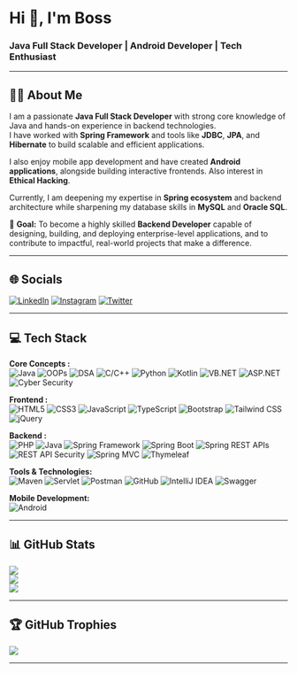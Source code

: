 <h1 align="left">Hi 👋, I'm Boss</h1>
<h3 align="left">Java Full Stack Developer | Android Developer | Tech Enthusiast</h3>

---

## 🧑‍💻 About Me

I am a passionate **Java Full Stack Developer** with strong core knowledge of Java and hands-on experience in backend technologies.  
I have worked with **Spring Framework** and tools like **JDBC**, **JPA**, and **Hibernate** to build scalable and efficient applications.  

I also enjoy mobile app development and have created **Android applications**, alongside building interactive frontends. Also interest in **Ethical Hacking**.

Currently, I am deepening my expertise in **Spring ecosystem** and backend architecture while sharpening my database skills in **MySQL** and **Oracle SQL**.  

🎯 **Goal:** To become a highly skilled **Backend Developer** capable of designing, building, and deploying enterprise-level applications, and to contribute to impactful, real-world projects that make a difference.  

---

## 🌐 Socials  
[![LinkedIn](https://img.shields.io/badge/LinkedIn-%230077B5.svg?logo=linkedin&logoColor=white)](https://linkedin.com/in/yourprofile) [![Instagram](https://img.shields.io/badge/Instagram-%23E4405F.svg?logo=Instagram&logoColor=white)](https://instagram.com/yourprofile) [![Twitter](https://img.shields.io/badge/Twitter-%231DA1F2.svg?logo=Twitter&logoColor=white)](https://twitter.com/yourprofile)

---

## 💻 Tech Stack  

**Core Concepts :**  
![Java](https://img.shields.io/badge/Java-%23ED8B00.svg?logo=openjdk&logoColor=white) ![OOPs](https://img.shields.io/badge/OOPs-%2300f.svg?logoColor=white) ![DSA](https://img.shields.io/badge/DSA-%2300f.svg?logoColor=white) ![C/C++](https://img.shields.io/badge/C%2FC++-%2300599C.svg?logo=c%2B%2B&logoColor=white) ![Python](https://img.shields.io/badge/Python-%233776AB.svg?logo=python&logoColor=white) ![Kotlin](https://img.shields.io/badge/Kotlin-%237F52FF.svg?logo=kotlin&logoColor=white) ![VB.NET](https://img.shields.io/badge/VB.NET-%23512BD4.svg?logo=dotnet&logoColor=white) ![ASP.NET](https://img.shields.io/badge/ASP.NET-%23512BD4.svg?logo=dotnet&logoColor=white) ![Cyber Security](https://img.shields.io/badge/Cyber%20Security-%2300f.svg?logoColor=white)

**Frontend :**  
![HTML5](https://img.shields.io/badge/HTML5-%23E34F26.svg?logo=html5&logoColor=white) ![CSS3](https://img.shields.io/badge/CSS3-%231572B6.svg?logo=css3&logoColor=white) ![JavaScript](https://img.shields.io/badge/JavaScript-%23323330.svg?logo=javascript&logoColor=%23F7DF1E) ![TypeScript](https://img.shields.io/badge/TypeScript-%23007ACC.svg?logo=typescript&logoColor=white) ![Bootstrap](https://img.shields.io/badge/Bootstrap-%23563D7C.svg?logo=bootstrap&logoColor=white) ![Tailwind CSS](https://img.shields.io/badge/Tailwind_CSS-%2338B2AC.svg?logo=tailwind-css&logoColor=white) ![jQuery](https://img.shields.io/badge/jQuery-%230769AD.svg?logo=jquery&logoColor=white)

**Backend :**  
![PHP](https://img.shields.io/badge/PHP-%23777BB4.svg?logo=php&logoColor=white) ![Java](https://img.shields.io/badge/Java-%23ED8B00.svg?logo=openjdk&logoColor=white) ![Spring Framework](https://img.shields.io/badge/Spring%20Framework-%236DB33F.svg?logo=spring&logoColor=white) ![Spring Boot](https://img.shields.io/badge/Spring%20Boot-%236DB33F.svg?logo=springboot&logoColor=white) ![Spring REST APIs](https://img.shields.io/badge/Spring%20REST%20APIs-%236DB33F.svg?logo=spring&logoColor=white) ![REST API Security](https://img.shields.io/badge/REST%20API%20Security-%23FF6F00.svg?logoColor=white) ![Spring MVC](https://img.shields.io/badge/Spring%20MVC-%236DB33F.svg?logo=spring&logoColor=white) ![Thymeleaf](https://img.shields.io/badge/Thymeleaf-%23005F0F.svg?logo=thymeleaf&logoColor=white)

**Tools & Technologies:**  
![Maven](https://img.shields.io/badge/Maven-%23C71A36.svg?logo=apache-maven&logoColor=white) ![Servlet](https://img.shields.io/badge/Servlet-%23000000.svg?logoColor=white) ![Postman](https://img.shields.io/badge/Postman-%23FF6C37.svg?logo=postman&logoColor=white) ![GitHub](https://img.shields.io/badge/GitHub-%23121011.svg?logo=github&logoColor=white) ![IntelliJ IDEA](https://img.shields.io/badge/IntelliJ%20IDEA-%23000000.svg?logo=intellij-idea&logoColor=white) ![Swagger](https://img.shields.io/badge/Swagger-%2385EA2D.svg?logo=swagger&logoColor=black)

**Mobile Development:**  
![Android](https://img.shields.io/badge/Android-%233DDC84.svg?logo=android&logoColor=white)  

---

## 📊 GitHub Stats  
![](https://github-readme-stats.vercel.app/api?username=Aryan-Raval02&theme=dark&hide_border=false&include_all_commits=true&count_private=true)  
![](https://github-readme-streak-stats.herokuapp.com/?user=Aryan-Raval02&theme=dark&hide_border=false)  
![](https://github-readme-stats.vercel.app/api/top-langs/?username=Aryan-Raval02&theme=dark&hide_border=false&layout=compact)  

---

## 🏆 GitHub Trophies  
![](https://github-profile-trophy.vercel.app/?username=Aryan-Raval02&theme=darkhub&no-frame=false&no-bg=false&margin-w=4)  

---
